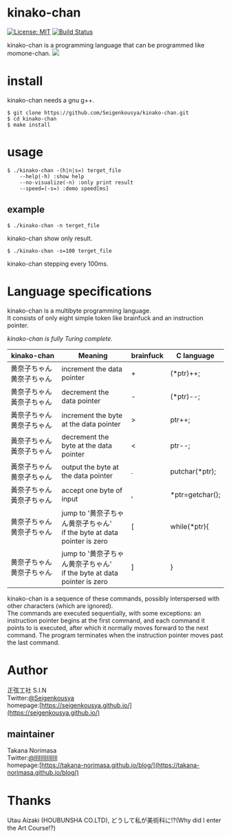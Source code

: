 # kinako-chan 
[![License: MIT](https://img.shields.io/badge/License-MIT-yellow.svg)](https://opensource.org/licenses/MIT) 
 [![Build Status](https://travis-ci.com/Seigenkousya/kinako-chan.svg?branch=master)](https://travis-ci.com/Seigenkousya/kinako-chan)    

kinako-chan is a programming language that can be programmed like momone-chan.
![](https://pbs.twimg.com/media/DOw0HQDVwAE92LD?format=jpg&name=medium)  

# install
kinako-chan needs a gnu g++.

```terminal
$ git clone https://github.com/Seigenkousya/kinako-chan.git
$ cd kinako-chan
$ make install
```

# usage
```terminal
$ ./kinako-chan -(h|n|s=) terget_file  
	--help(-h) :show help  
	--no-visualize(-n) :only print result  
	--speed=(-s=) :demo speed[ms]  
```

## example
```terminal
$ ./kinako-chan -n terget_file
```
kinako-chan show only result.

```terminal
$ ./kinako-chan -s=100 terget_file
```
kinako-chan stepping every 100ms.


# Language specifications
kinako-chan is a multibyte programming language.    
It consists of only eight simple token like brainfuck and an instruction pointer.  
  
_kinako-chan is fully Turing complete._  

|kinako-chan|Meaning|brainfuck|C language|
|------------|-------|------|-------|
|黄奈子ちゃん黄奈子ちゃん|increment the data pointer|+|(\*ptr)++;|
|黄奈子ちゃん黃奈子ちゃん|decrement the data pointer|-|(\*ptr)--;|
|黃奈子ちゃん黄奈子ちゃん|increment the byte at the data pointer|>|ptr++;|
|黃奈子ちゃん黃奈子ちゃん|decrement the byte at the data pointer|<|ptr--;|
|黃奈子ちゃん黄奈孑ちゃん|output the byte at the data pointer|.|putchar(\*ptr);|
|黃奈子ちゃん黃奈孑ちゃん|accept one byte of input|,|\*ptr=getchar();|
|黄奈子ちゃん黄奈孑ちゃん|jump to '黄奈子ちゃん黄奈孑ちゃん' <br>if the byte at data pointer is zero|[|while(\*ptr){|
|黄奈孑ちゃん黄奈子ちゃん|jump to '黄奈孑ちゃん黄奈子ちゃん' <br>if the byte at data pointer is zero|]|}|

kinako-chan is a sequence of these commands, possibly interspersed with other characters (which are ignored).  
The commands are executed sequentially, with some exceptions: an instruction pointer begins at the first command, and each command it points to is executed, after which it normally moves forward to the next command. The program terminates when the instruction pointer moves past the last command.   

# Author
正弦工社 S.I.N  
Twitter:[@Seigenkousya](https://twitter.com/Seigenkousya)    
homepage:[https://seigenkousya.github.io/](https://seigenkousya.github.io/)  

## maintainer
Takana Norimasa  
Twitter:[@lIlIIllIIIlIlIl](https://twitter.com/lIlIIllIIIlIlIl)  
homepage:[https://takana-norimasa.github.io/blog/](https://takana-norimasa.github.io/blog/)  

# Thanks
Utau Aizaki (HOUBUNSHA CO.LTD), どうして私が美術科に!?(Why did I enter the Art Course!?)
